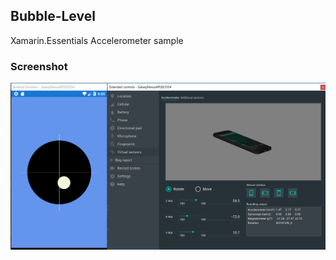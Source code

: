 ## Bubble-Level
Xamarin.Essentials Accelerometer sample

### Screenshot

![screenshot](https://raw.githubusercontent.com/prashantvc/Bubble-Level/master/screenshots/bubble-level.png)
